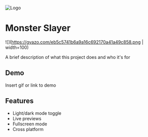 
![Logo](https://dev-to-uploads.s3.amazonaws.com/uploads/articles/th5xamgrr6se0x5ro4g6.png)


# Monster Slayer
![](https://gyazo.com/eb5c5741b6a9a16c692170a41a49c858.png | width=100)

A brief description of what this project does and who it's for


## Demo

Insert gif or link to demo


## Features

- Light/dark mode toggle
- Live previews
- Fullscreen mode
- Cross platform

